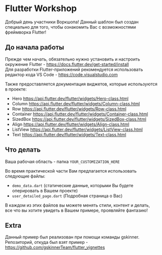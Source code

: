 # Flutter Workshop

Добрый день участники Воркшопа! Данный шаблон был создан специально для того, чтобы ознакомить Вас с возможностями фреймворка Flutter!

## До начала работы

Прежде чем начать, обязательно нужно установить и настроить окружение Flutter - https://docs.flutter.dev/get-started/install <br>
Для разработки Flutter-приложений рекомендуется использовать редактор кода VS Code - https://code.visualstudio.com

Также предоставляется документация виджетов, которые используются в проекте:
- Hero https://api.flutter.dev/flutter/widgets/Hero-class.html
- Column https://api.flutter.dev/flutter/widgets/Column-class.html
- Row https://api.flutter.dev/flutter/widgets/Row-class.html
- Container https://api.flutter.dev/flutter/widgets/Container-class.html
- SizedBox https://api.flutter.dev/flutter/widgets/SizedBox-class.html
- Align https://api.flutter.dev/flutter/widgets/Align-class.html
- ListView https://api.flutter.dev/flutter/widgets/ListView-class.html
- Text https://api.flutter.dev/flutter/widgets/Text-class.html

## Что делать

Ваша рабочая область - папка `YOUR_CUSTOMIZATION_HERE`

Во время практической части Вам предлагается использовать следующие файлы: 
- `demo_data.dart` (статические данные, которыми Вы будете оперировать в Вашем проекте)
- `user_detailed_page.dart` (Подробная страница о Вас)

В каждом из этих файлов вы можете менять стили, контент и делать, все что вы хотите увидеть в Вашем примере, проявляйте фантазию!

## Extra

Данный пример был реализован при помощи команды gskinner.
Репозиторий, откуда был взят пример - https://github.com/gskinnerTeam/flutter_vignettes
